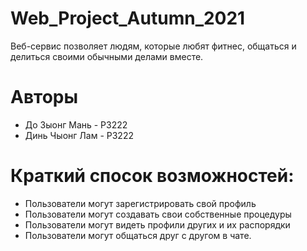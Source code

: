 # Web_Project_Autumn_2021
Веб-сервис позволяет людям, которые любят фитнес, общаться и делиться своими обычными делами вместе.
# Авторы 
- До Зыонг Мань - Р3222
- Динь Чыонг Лам - Р3222
# Краткий спосок возможностей:
- Пользователи могут зарегистрировать свой профиль
- Пользователи могут создавать свои собственные процедуры
- Пользователи могут видеть профили других и их распорядки
- Пользователи могут общаться друг с другом в чате.
